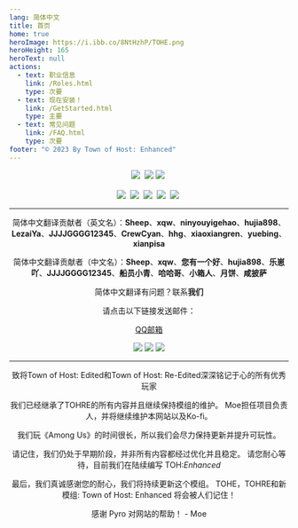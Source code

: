 ```yaml
---
lang: 简体中文
title: 首页
home: true
heroImage: https://i.ibb.co/8NtHzhP/TOHE.png
heroHeight: 165
heroText: null
actions:
  - text: 职业信息
    link: /Roles.html
    type: 次要
  - text: 现在安装！
    link: /GetStarted.html
    type: 主要
  - text: 常见问题
    link: /FAQ.html
    type: 次要
footer: "© 2023 By Town of Host: Enhanced"
---
```


<center>
<a href="https://discord.gg/tohe" target="_blank"><img src="https://img.shields.io/badge/Discord%20-%231DA1F2.svg?&style=for-the-badge&logo=discord&logoColor=white&color=5662f6"/></a>&nbsp; <a href="https://github.com/0xDrMoe/TownofHost-Enhanced" target="_blank"><img src="https://img.shields.io/badge/Github%20-%231DA1F2.svg?&style=for-the-badge&logo=github&logoColor=white&color=181717"/></a> <a href="https://ko-fi.com/tohen/" target="_blank"><img src="https://img.shields.io/badge/Ko--fi-F16061?style=for-the-badge&logo=ko-fi&logoColor=white"/></a>&nbsp;<br><br>
<a href="https://www.tiktok.com/@TOHEnhanced" target="_blank"><img src="https://img.shields.io/badge/TikTok%20-%231DA1F2.svg?&style=for-the-badge&logo=tiktok&logoColor=white&color=000000"/></a>&nbsp; <a href="https://twitter.com/TOHEnhanced" target="_blank"><img src="https://img.shields.io/badge/Twitter%20-%231DA1F2.svg?&style=for-the-badge&logo=twitter&logoColor=white&color=1DA1F2"/></a>&nbsp; <a href="https://www.reddit.com/r/TOHE/" target="_blank"><img src="https://img.shields.io/badge/Reddit%20-%231DA1F2.svg?&style=for-the-badge&logo=reddit&logoColor=white&color=ff4404"/></a>&nbsp; <a href="https://www.youtube.com/@TOHEnhanced" target="_blank"><img src="https://img.shields.io/badge/YouTube%20-%231DA1F2.svg?&style=for-the-badge&logo=youtube&logoColor=white&color=FF0000"/></a>&nbsp; <a href="https://www.instagram.com/tohenhanced/" target="_blank"><img src="https://img.shields.io/badge/Instagram-E4405F?style=for-the-badge&logo=instagram&logoColor=white&color=F56040"/></a>&nbsp;
</center>

***

<center>
<p>简体中文翻译贡献者（英文名）：<b>Sheep</b>、<b>xqw</b>、<b>ninyouyigehao</b>、<b>hujia898</b>、<b>LezaiYa</b>、<b>JJJJGGGG12345</b>、<b>CrewCyan</b>、<b>hhg</b>、<b>xiaoxiangren</b>、<b>yuebing</b>、<b>xianpisa</b></p>
<p>简体中文翻译贡献者（中文名）：<b>Sheep</b>、<b>xqw</b>、<b>您有一个好</b>、<b>hujia898</b>、<b>乐崽吖</b>、<b>JJJJGGGG12345</b>、<b>船员小青</b>、<b>哈哈哥</b>、<b>小箱人</b>、<b>月饼</b>、<b>咸披萨</b></p>
<p>简体中文翻译有问题？联系<b>我们</b></p>
<p>请点击以下链接发送邮件：</p>
<p><a href="#" onclick="composeEmail()">QQ邮箱</a></p>

<script>
function composeEmail() {
  var recipient = '1792157206@qq.com';
  window.open('mailto:' + recipient);
}
</script>
<a href="mailto:1792157206@qq.com"><img src="https://img.shields.io/badge/QQ邮箱%20-%231DA1F2.svg?&style=for-the-badge&logo=mail&logoColor=white&color=FFFF00"/></a> <a href="https://qm.qq.com/cgi-bin/qm/qr?k=j3iy9y-Agf69s14pF2Card5atV30OA3E" target="_blank"><img src="https://img.shields.io/badge/QQ%20-%231DA1F2.svg?&style=for-the-badge&logo=Tencent+QQ&logoColor=white&color=1e6fff"/></a> <a href="https://space.bilibili.com/1696643493" target="_blank"><img src="https://img.shields.io/badge/Bilibili%20-%231DA1F2.svg?&style=for-the-badge&logo=bilibili&logoColor=white&color=fb7299"/></a>
<center>

***

<p>致将Town of Host: Edited和Town of Host: Re-Edited深深铭记于心的所有优秀玩家</p>
<p>我们已经继承了TOHRE的所有内容并且继续保持模组的维护。 Moe担任项目负责人，并将继续维护本网站以及Ko-fi。</p>
<p>我们玩《Among Us》的时间很长，所以我们会尽力保持更新并提升可玩性。</p>
<p>请记住，我们仍处于早期阶段，并非所有内容都经过优化并且稳定。
请您耐心等待，目前我们在陆续编写 TOH:<i>Enhanced</i></p>
<p>最后，我们真诚感谢您的耐心，我们将持续更新这个模组。 TOHE，TOHRE和新模组: Town of Host: Enhanced 将会被人们记住！</p>
<p>感谢 Pyro 对网站的帮助！ - Moe</p>










<br>
